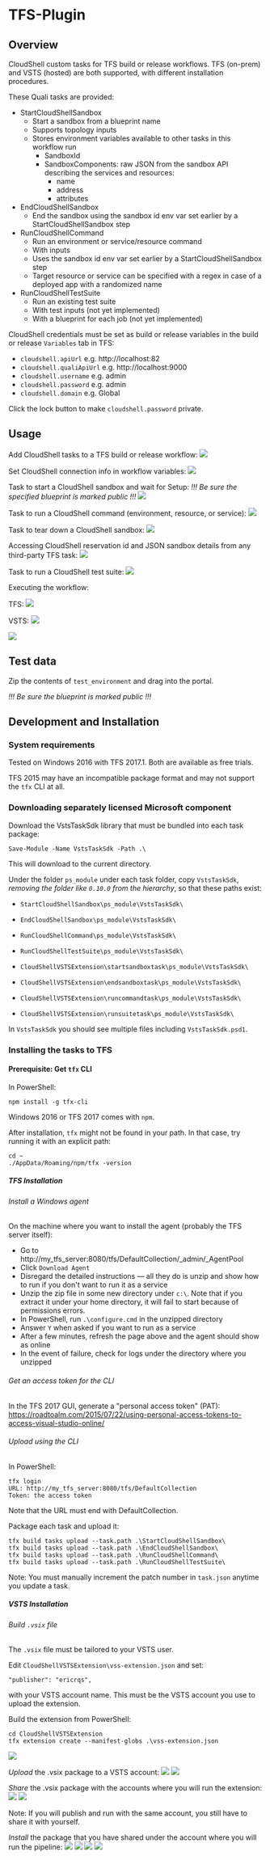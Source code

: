 # TFS-Plugin

## Overview

CloudShell custom tasks for TFS build or release workflows. TFS (on-prem) and VSTS (hosted) are both supported, with different installation procedures.

These Quali tasks are provided:

- StartCloudShellSandbox
	- Start a sandbox from a blueprint name
	- Supports topology inputs
	- Stores environment variables available to other tasks in this workflow run
		- SandboxId
		- SandboxComponents: raw JSON from the sandbox API describing the services and resources:
			- name
			- address
			- attributes
- EndCloudShellSandbox
	- End the sandbox using the sandbox id env var set earlier by a StartCloudShellSandbox step
- RunCloudShellCommand
	- Run an environment or service/resource command
	- With inputs
	- Uses the sandbox id env var set earlier by a StartCloudShellSandbox step
	- Target resource or service can be specified with a regex in case of a deployed app with a randomized name
- RunCloudShellTestSuite
	- Run an existing test suite
	- With test inputs (not yet implemented)
	- With a blueprint for each job (not yet implemented)

	
CloudShell credentials must be set as build or release variables in the build or release `Variables` tab in TFS:

- `cloudshell.apiUrl` e.g. http://localhost:82
- `cloudshell.qualiApiUrl` e.g. http://localhost:9000
- `cloudshell.username` e.g. admin
- `cloudshell.password` e.g. admin
- `cloudshell.domain` e.g. Global

Click the lock button to make `cloudshell.password` private.

## Usage

Add CloudShell tasks to a TFS build or release workflow:
![](screenshots/add-task.png)

Set CloudShell connection info in workflow variables:
![](screenshots/workflow-variables.png)


Task to start a CloudShell sandbox and wait for Setup:
*!!! Be sure the specified blueprint is marked public !!!*
![](screenshots/start-sandbox-task.png)

Task to run a CloudShell command (environment, resource, or service):
![](screenshots/run-command-task.png)

Task to tear down a CloudShell sandbox:
![](screenshots/end-sandbox-task.png)

Accessing CloudShell reservation id and JSON sandbox details from any third-party TFS task:
![](screenshots/accessing-info-task.png)


Task to run a CloudShell test suite:
![](screenshots/run-suite-task2.png)


Executing the workflow:

TFS:
![](screenshots/queue-new-build.png)

VSTS:
![](screenshots/queue-vsts.png)


![](screenshots/executing.png)


## Test data

Zip the contents of `test_environment` and drag into the portal.

*!!! Be sure the blueprint is marked public !!!*



## Development and Installation

### System requirements

Tested on Windows 2016 with TFS 2017.1. Both are available as free trials.

TFS 2015 may have an incompatible package format and may not support the `tfx` CLI at all. 

### Downloading separately licensed Microsoft component

Download the VstsTaskSdk library that must be bundled into each task package:

    Save-Module -Name VstsTaskSdk -Path .\

This will download to the current directory.

Under the folder `ps_module` under each task folder, copy `VstsTaskSdk`, *removing the folder like `0.10.0` from the hierarchy*, so that these paths exist:

- `StartCloudShellSandbox\ps_module\VstsTaskSdk\`
- `EndCloudShellSandbox\ps_module\VstsTaskSdk\`
- `RunCloudShellCommand\ps_module\VstsTaskSdk\`
- `RunCloudShellTestSuite\ps_module\VstsTaskSdk\`

- `CloudShellVSTSExtension\startsandboxtask\ps_module\VstsTaskSdk\`
- `CloudShellVSTSExtension\endsandboxtask\ps_module\VstsTaskSdk\`
- `CloudShellVSTSExtension\runcommandtask\ps_module\VstsTaskSdk\`
- `CloudShellVSTSExtension\runsuitetask\ps_module\VstsTaskSdk\`


In `VstsTaskSdk` you should see multiple files including `VstsTaskSdk.psd1`.


### Installing the tasks to TFS


#### Prerequisite: Get `tfx` CLI

In PowerShell:

	npm install -g tfx-cli

Windows 2016 or TFS 2017 comes with `npm`.

After installation, `tfx` might not be found in your path. In that case, try running it with an explicit path:

	cd ~
	./AppData/Roaming/npm/tfx -version

##### TFS Installation

###### Install a Windows agent

On the machine where you want to install the agent (probably the TFS server itself):
- Go to http://my_tfs_server:8080/tfs/DefaultCollection/_admin/_AgentPool
- Click `Download Agent`
- Disregard the detailed instructions &mdash; all they do is unzip and show how to run if you don't want to run it as a service
- Unzip the zip file in some new directory under `c:\`. Note that if you extract it under your home directory, it will fail to start because of permissions errors.
- In PowerShell, run `.\configure.cmd` in the unzipped directory
- Answer `Y` when asked if you want to run as a service
- After a few minutes, refresh the page above and the agent should show as online
- In the event of failure, check for logs under the directory where you unzipped


###### Get an access token for the CLI

In the TFS 2017 GUI, generate a "personal access token" (PAT): https://roadtoalm.com/2015/07/22/using-personal-access-tokens-to-access-visual-studio-online/


###### Upload using the CLI

In PowerShell:

	tfx login
	URL: http://my_tfs_server:8080/tfs/DefaultCollection
	Token: the access token


Note that the URL must end with DefaultCollection.

Package each task and upload it:

    tfx build tasks upload --task.path .\StartCloudShellSandbox\
    tfx build tasks upload --task.path .\EndCloudShellSandbox\
    tfx build tasks upload --task.path .\RunCloudShellCommand\
    tfx build tasks upload --task.path .\RunCloudShellTestSuite\

Note: You must manually increment the patch number in `task.json` anytime you update a task.

##### VSTS Installation

###### Build `.vsix` file

The `.vsix` file must be tailored to your VSTS user.

Edit `CloudShellVSTSExtension\vss-extension.json` and set:

    "publisher": "ericrqs",

with your VSTS account name. This must be the VSTS account you use to upload the extension.

Build the extension from PowerShell:

	cd CloudShellVSTSExtension
	tfx extension create --manifest-globs .\vss-extension.json

![](screenshots/build-vsix.png)


*Upload* the .vsix package to a VSTS account:
![](screenshots/upload-extension.png)
![](screenshots/extension-uploaded.png)

*Share* the .vsix package with the accounts where you will run the extension:
![](screenshots/share-extension.png)
![](screenshots/share-extension2.png)

Note: If you will publish and run with the same account, you still have to share it with yourself.

*Install* the package that you have shared under the account where you will run the pipeline:
![](screenshots/install-extension.png)
![](screenshots/install-extension2.png)
![](screenshots/install-extension3.png)
![](screenshots/extension-installed.png)

